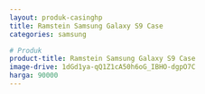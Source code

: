 ```yaml
---
layout: produk-casinghp
title: Ramstein Samsung Galaxy S9 Case
categories: samsung

# Produk
product-title: Ramstein Samsung Galaxy S9 Case
image-drive: 1dGd1ya-qQ1Z1cA50h6oG_IBHO-dgpO7C
harga: 90000
---
```

